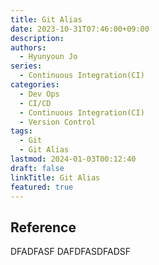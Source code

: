 ```yaml
---
title: Git Alias
date: 2023-10-31T07:46:00+09:00
description: 
authors:
  - Hyunyoun Jo
series:
  - Continuous Integration(CI)
categories:
  - Dev Ops
  - CI/CD
  - Continuous Integration(CI)
  - Version Control
tags:
  - Git
  - Git Alias
lastmod: 2024-01-03T00:12:40
draft: false
linkTitle: Git Alias
featured: true
---
```


## Reference

DFADFASF
DAFDFASDFADSF

